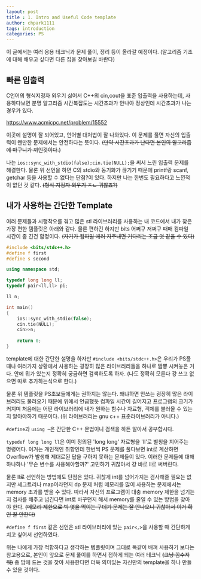 ```yaml
---
layout: post
title : 1. Intro and Useful Code template
author: chpark1111
tags: introduction
categories: PS
---
```


이 글에서는 여러 응용 테크닉과 문제 풀이, 정리 등이 올라갈 예정이다. (알고리즘 기초에 대해 배우고 싶다면 다른 집을 찾아보길 바란다)
## 빠른 입출력
C언어의 형식지정자 외우기 싫어서 C++의 cin,cout을 표준 입출력을 사용하는데, 사용하다보면 분명 알고리즘 시간복잡도는 시간초과가 안나야 정상인데 시간초과가 나는 경우가 있다.

https://www.acmicpc.net/problem/15552

이곳에 설명이 잘 되어있고, 언어별 대처법이 잘 나와있다. 이 문제를 풀면 자신의 입출력이 왠만한 문제에서는 안전하다는 뜻이다. ~~(만약 시간초과가 난다면 본인의 알고리즘에 마구니가 끼인것이다.)~~

나는 `ios::sync_with_stdio(false);cin.tie(NULL);`을 써서 느린 입출력 문제를 해결한다. 물론 위 선언을 하면 C의 stdio와 동기화가 끊기기 때문에 printf랑 scanf, getchar 등을 사용할 수 없다는 단점?이 있다. 하지만 나는 한번도 필요하다고 느낀적이 없던 것 같다. ~~(형식 지정자 외우기 ㅈㄴ 귀찮죠?)~~

## 내가 사용하는 간단한 Template
여러 문제들과 시행착오를 겪고 많은 stl 라이브러리를 사용하는 내 코드에서 내가 찾은 가장 편한 템플릿은 아래와 같다. 물론 편하긴 하지만 bits 어쩌구 저쩌구 때매 컴파일 시간이 좀 긴건 함정이다. ~~(자기가 컴파일 에러 자주내면 기다리는 조금 엿 같을 수 있다)~~
``` c++
#include <bits/stdc++.h>
#define f first
#define s second

using namespace std;

typedef long long ll;
typedef pair<ll,ll> pi;

ll n;

int main()
{
    ios::sync_with_stdio(false);
    cin.tie(NULL);
    cin>>n;
    
    return 0;
}
```
template에 대한 간단한 설명을 하자만 `#include <bits/stdc++.h>`은 우리가 PS풀 때나 여러가지 상황에서 사용하는 굉장히 많은 라이브러리들을 하나로 짬뽕 시켜놓은 거다. 안에 뭐가 있는지 정확히 궁금하면 검색하도록 하자. (나도 정확히 모른다 걍 쓰고 없으면 따로 추가하는식으로 한다.)

물론 위 템플릿을 PS초보들에게는 권하지는 않는다. 왜냐하면 안쓰는 굉장히 많은 라이브러리도 불러오기 때문에 위에서 언급했듯 컴파일 시간이 길어지고 프로그램의 크기가 커지며 처음에는 어떤 라이브러리에 내가 원하는 함수나 자료형, 객체를 불러올 수 있는지 알아야하기 때문이다. (위 라이브러리는 gnu c++ 표준라이브러리가 아니다.)

`#define`과 `using ~`은 간단한 C++ 문법이니 검색을 하든 알아서 공부합시다.

`typedef long long ll`은 이미 정의된 'long long' 자료형을 'll'로 별칭을 지어주는 명령어다. 이거는 개인적인 취향인데 한번씩 PS 문제를 풀다보면 int로 계산하면 Overflow가 발생해 제대로된 답을 구하지 못하는 문제들이 있다. 이러한 문제들에 대해 하나하나 '무슨 변수를 사용해야할까?' 고민하기 귀찮아서 걍 바로 ll로 써버린다. 

물론 ll로 선언하는 방법에도 단점은 있다. 귀찮게 int를 넘어가지는 검사해줄 필요는 없지만 세그트리나 map이라던지 dp 문제 처럼 메모리를 많이 사용하는 문제에서는 memory 초과를 받을 수 있다. 따라서 자신의 프로그램이 대충 memory 제한을 넘기는지 검사를 해주고 넘긴다면 int로 바꾸던지 해서 memory를 줄일 수 있는 방법을 찾아야 한다. ~~(메모리 제한으로 빅 엿을 먹이는 구데기 문제는 잘 안나오니 귀찮아서 이거 확인 잘 안한다)~~

`#define f first` 같은 선언은 stl 라이브러리에 있는 `pair<,>`을 사용할 때 간단하게 치고 싶어서 선언하였다.

위는 나에게 가장 적합하다고 생각하는 템플릿이며 그대로 똑같이 배껴 사용하기 보다는 참고용으로, 본인이 앞으로 문제 풀이를 하면서 접하게 되는 여러 테크닉 ~~(그냥 꼼수지 뭐)~~ 중 맘에 드는 것을 찾아 사용한다면 더욱 의미있는 자신만의 template을 하나 만들 수 있을 것이다.
